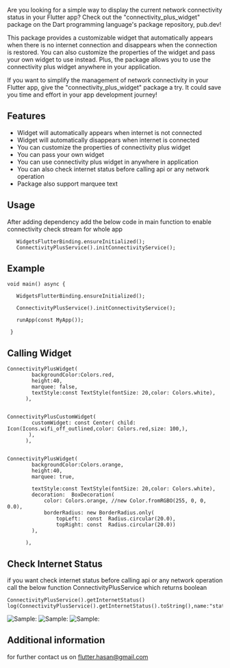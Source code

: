 
Are you looking for a simple way to display the current network connectivity status in your Flutter app? Check out the "connectivity_plus_widget" package on the Dart programming language's package repository, pub.dev!

This package provides a customizable widget that automatically appears when there is no internet connection and disappears when the connection is restored. You can also customize the properties of the widget and pass your own widget to use instead. Plus, the package allows you to use the connectivity plus widget anywhere in your application.

If you want to simplify the management of network connectivity in your Flutter app, give the "connectivity_plus_widget" package a try. It could save you time and effort in your app development journey!



## Features

* Widget will automatically appears when internet is not connected
* Widget will automatically disappears when internet is connected
* You can customize the properties of connectivity plus widget
* You can pass your own widget
* You can use connectivity plus widget in anywhere in application
* You can also check internet status before calling api or any network operation
* Package also support marquee text 

## Usage

After adding dependency add the below  code in main function to enable connectivity check stream for whole
app

       WidgetsFlutterBinding.ensureInitialized();
       ConnectivityPlusService().initConnectivityService();

## Example
 
    void main() async {
   
       WidgetsFlutterBinding.ensureInitialized();

       ConnectivityPlusService().initConnectivityService();

       runApp(const MyApp());

     }


## Calling Widget
   
    ConnectivityPlusWidget(
            backgroundColor:Colors.red,
            height:40,
            marquee: false,
            textStyle:const TextStyle(fontSize: 20,color: Colors.white),
          ),


    ConnectivityPlusCustomWidget(
            customWidget: const Center( child: Icon(Icons.wifi_off_outlined,color: Colors.red,size: 100,),
           ),
          ),

    
    ConnectivityPlusWidget(
            backgroundColor:Colors.orange,
            height:40,
            marquee: true,

            textStyle:const TextStyle(fontSize: 20,color: Colors.white),
            decoration:  BoxDecoration(
                color: Colors.orange, //new Color.fromRGBO(255, 0, 0, 0.0),
                borderRadius: new BorderRadius.only(
                    topLeft:  const  Radius.circular(20.0),
                    topRight: const  Radius.circular(20.0))
            ),

          ),

## Check Internet Status 


if you want check internet status before calling api or any network operation call the below function ConnectivityPlusService which returns boolean

    ConnectivityPlusService().getInternetStatus()
    log(ConnectivityPlusService().getInternetStatus().toString(),name:"status");


![Sample: ](https://firebasestorage.googleapis.com/v0/b/fluttermania-eebe3.appspot.com/o/connectivity_plus_media%2Fezgif-3-4213079cb3.gif?alt=media&token=2ae8023d-52ae-48e6-825c-94a98ace8bb9)
![Sample: ](https://firebasestorage.googleapis.com/v0/b/fluttermania-eebe3.appspot.com/o/connectivity_plus_media%2F1677491833746.JPEG?alt=media&token=c76ee3bb-10d8-4b2f-ab4d-3278fa17c884)
![Sample: ](https://firebasestorage.googleapis.com/v0/b/fluttermania-eebe3.appspot.com/o/connectivity_plus_media%2F1677493521249.JPEG?alt=media&token=d5fcc1ed-5ebf-40c1-a237-457da3a44112)


## Additional information

for further contact us on flutter.hasan@gmail.com
  

